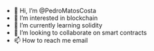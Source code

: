 - 👋 Hi, I’m @PedroMatosCosta
- 👀 I’m interested in blockchain
- 🌱 I’m currently learning solidity
- 💞️ I’m looking to collaborate on smart contracts
- 📫 How to reach me email

<!---
PedroMatosCosta/PedroMatosCosta is a ✨ special ✨ repository because its `README.md` (this file) appears on your GitHub profile.
You can click the Preview link to take a look at your changes.
--->
